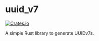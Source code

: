 # uuid_v7

[![Crates.io](https://img.shields.io/crates/v/circle_api?style=flat-square)](https://crates.io/crates/uuid_v7)

A simple Rust library to generate UUIDv7s.